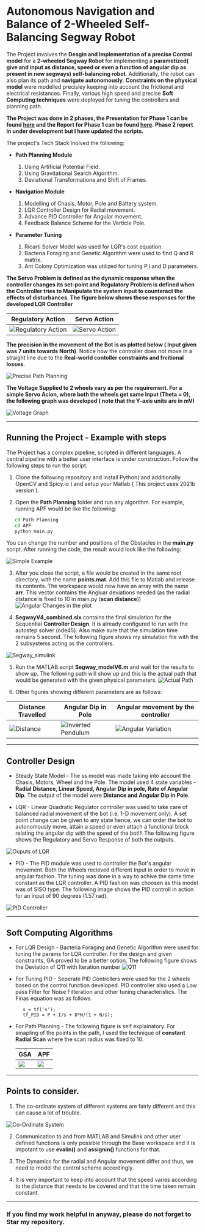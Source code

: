 # Autonomous Navigation and Balance of 2-Wheeled Self-Balancing Segway Robot

The Project involves the **Desgin and Implementation of a precise Control model** for a **2-wheeled Segway Robot** for implementing a **parametized( give and input as distance, speed or even a function of angular dip as present in new segways) self-balancing robot**. Additionally, the robot can also plan its path and **navigate autonomously**. **Constraints on the physical model** were modelled precisley keeping into account the frictional and electrical resistances. Finally, various high speed and precise **Soft Computing techniques** were deployed for tuning the controllers and planning path.  

**The Project was done in 2 phases, the Presentation for Phase 1 can be found [here](https://docs.google.com/presentation/d/1ksmdR5DNKdCcXbnUg9fruMfYAnvMTaGtsh33f6NXTIc/edit#slide=id.gcc9c102ac7_0_0) and the Report for Phase 1 can be found [here](https://docs.google.com/document/d/1I3v9-CtLqWZXrXXcUxuTgMAddK_5AzI-V6CtLki1vE0/edit#). Phase 2 report in under development but I have updated the scripts.**

The project's Tech Stack Inolved the following:
 * **Path Planning Module**
    1. Using Artificial Potential Field.
    2. Using Gravitational Search Algorithm.
    3. Deviational Transformationa and Shift of Frames.
 
 * **Navigation Module**
    1. Modelling of Chasis, Motor, Pole and Battery system.
    2. LQR Controller Design for Radial movement.
    3. Advance PID Controller for Angular movement.
    4. Feedback Balance Scheme for the Verticle Pole. 

* **Parameter Tuning**
    1. Ricarti Solver Model was used for LQR's cost equation.
    2. Bacteria Foraging and Genetic Algorithm were used to find Q and R matrix.
    3. Ant Colony Optimization was utilized for tuning P,I and D parameters. 
    

**The Servo Problem is defined as the dynamic response when the controller changes its set-point and Regulatory Problem is defined when the Controller tries to Manipulate the system input to counteract the effects of disturbances. The figure below shows these responses for the developed LQR Controller**

| Regulatory Action | Servo Action |
| ----------------- | ------------ |
| ![Regulatory Action](https://github.com/Jash-2000/Autonomous-Navigation-of-Self-Balancing-Segway/blob/main/Images/Regulatory%20Action.jpg) | ![Servo Action](https://github.com/Jash-2000/Autonomous-Navigation-of-Self-Balancing-Segway/blob/main/Images/Servo%20Action.jpg) |

**The precision in the movement of the Bot is as plotted below ( Input given was 7 units towards North)**. Notice how the controller does not move in a straight line due to the **Real-world contoller constraints and frcitional losses**.

![Precise Path Planning](https://github.com/Jash-2000/Autonomous-Navigation-of-Self-Balancing-Segway/blob/main/Images/Precise%20Path%20Planning.PNG)

**The Voltage Supplied to 2 wheels vary as per the requirement. For a simple Servo Acion, where both the wheels get same Input (Theta = 0), the following graph was developed ( note that the Y-axis units are in mV)**

![Voltage Graph](https://github.com/Jash-2000/Autonomous-Navigation-of-Self-Balancing-Segway/blob/main/Images/Voltage.PNG)

---

## Running the Project - Example with steps

The Project has a complex pipeline, scripted in different languages. A central pipeline with a better user interface is under construction. Follow the following steps to run the script.
  1. Clone the following repository and install Python( and additionally OpenCV and Spicy.io ) and setup your Matlab ( This project uses 2021b version ).
  
  2. Open the **Path Planning** folder and run any algorithm. For example, running APF would be like the following:
   ```cmd
      cd Path Planning
      cd APF
      python main.py
   ```
   You can change the number and positions of the Obstacles in the **main.py** script. After running the code, the result would look like the following:
   
   ![Simple Example](https://github.com/Jash-2000/Autonomous-Navigation-of-Self-Balancing-Segway/blob/main/Images/Estimated%20Path%20Planning.PNG)
   
   3. After you close the script, a file would be created in the same root directory, with the name **points.mat**. Add this file to Matlab and release its contents. The workspace would now have an array with the name **arr**. This vector contains the Angluar deviations needed (as the radial distance is fixed to 10 in main.py (**scan distance**))
   ![Angular Changes in the plot](https://github.com/Jash-2000/Autonomous-Navigation-of-Self-Balancing-Segway/blob/main/Images/Angle_Change%20in%20Path.png)
   
   4. **SegwayV4_combined.slx** contains the final simulation for the Sequential **Controller Design**. It is already configured to run with the autostep solver (ode45). Also make sure that the simulation time remains 5 second. The following figure shows my simulation file with the 2 subsystems acting as the controllers. 
   
   ![Segway_simulink](https://user-images.githubusercontent.com/47540320/120081091-50257380-c0d9-11eb-91c5-c454cd282a93.PNG)
   
   5. Run the MATLAB script **Segway_modelV6.m** and wait for the results to show up. The following path will show up and this is the actual path that would be generated with the given physical parameters.
   ![Actual Path](https://github.com/Jash-2000/Autonomous-Navigation-of-Self-Balancing-Segway/blob/main/Images/Path_Actual.png)
   
   6. Other figures showing different parameters are as follows: 
   
   |    Distance Travelled    |    Angular Dip in Pole   |    Angular movement by the controller    |    
   |    ------------------    |    -------------------   |    ---------------------------------     |
   |  ![Distance](https://user-images.githubusercontent.com/47540320/120081076-3f74fd80-c0d9-11eb-80ce-954a885b83be.PNG)    |  ![Inverted Pendulum](https://github.com/Jash-2000/Autonomous-Navigation-of-Self-Balancing-Segway/blob/main/Images/Dip%20in%20Segway.png) |  ![Angular Variation](https://user-images.githubusercontent.com/47540320/120081385-09d11400-c0db-11eb-979d-e6d555c356ed.PNG) |
 
---

## Controller Design

  * Steady State Model - The ss model was made taking into account the Chasis, Motors, Wheel and the Pole. The model used 4 state variables - **Radial Distance, Linear Speed, Angular Dip in pole, Rate of Angular Dip**. The output of the model were **Distance and Angular Dip in Pole**. 
  
  * LQR - Linear Quadratic Regulator controller was used to take care of balanced radial movement of the bot (i.e. 1-D movement only). A set point change can be given to any state hence, we can order the bot to autonomously move, attain a speed or even attach a functional block relating the angular dip with the speed of the bot!!! The following figure shows the Regulatory and Servo Response of both the outputs.
  
  ![Ouputs of LQR](https://github.com/Jash-2000/Autonomous-Navigation-of-Self-Balancing-Segway/blob/main/Images/Servo%20and%20Reg%20Action.PNG)
  
  * PID - The PID module was used to controller the Bot's angular movement. Both the Wheels recieved different Input in order to move in angular fashion. The tuning was done in a way to achive the same time constant as the LQR controller. A PID fashion was choosen as this model was of SISO type. The following image shows the PID controll in action for an input of 90 degrees (1.57 rad).
  
  ![PID Controller](https://github.com/Jash-2000/Autonomous-Navigation-of-Self-Balancing-Segway/blob/main/Images/Angular%20Dynamics%20of%20BOT.png)
  
---

## Soft Computing Algorithms

  * For LQR Design - Bacteria Foraging and Genetic Algorithm were used for tuning the params for LQR controller. For the design and given constraints, GA proved to be a better option. The following figure shows the Deviation of Q11 with Iteration number
  ![Q11](https://github.com/Jash-2000/Autonomous-Navigation-of-Self-Balancing-Segway/blob/main/Images/Q11vsIteration.PNG)
 
  * For Tuning PID - Seperate PID Controllers were used for the 2 wheels based on the control function developed. PID controller also used a Low pass Filter for Noise Filteration and other tuning characteristics. The Finas equation was as follows
  ```
        s = tf('s');
        tf_PID = P + I/s + D*N/(1 + N/s);
  ```
   
  * For Path Planning - The following figure is self explainatory. For smapling of the points in the path, I used the technique of **constant Radial Scan** where the scan radius was fixed to 10. 

    |   GSA     |   APF     |
    |   ---     |   ---     |
    |   ![](https://github.com/Jash-2000/Autonomous-Navigation-of-Self-Balancing-Segway/blob/main/Images/GSA.png)   |   ![](https://github.com/Jash-2000/Autonomous-Navigation-of-Self-Balancing-Segway/blob/main/Images/APF.PNG)   |
    
---

## Points to consider.

  1. The co-ordinate system of different systems are fairly different and this can cause a lot of trouble.

  ![Co-Ordinate System](https://github.com/Jash-2000/Autonomous-Navigation-of-Self-Balancing-Segway/blob/main/Images/Co-Ordinate%20System.jpg)

  2. Communication to and from MATLAB and Simulink and other user defined functions is only possible through the Base workspace and it is impotant to use **evalin()** and **assignin()** functions for that.

  3. The Dynamics for the radial and Angular movement differ and thus, we need to model the control scheme accordingly.
  
  4. It is very important to keep into account that the speed varies according to the distance that needs to be covered and that the time taken remain constant. 

---

### If you find my work helpful in anyway, please do not forget to Star my repository.
